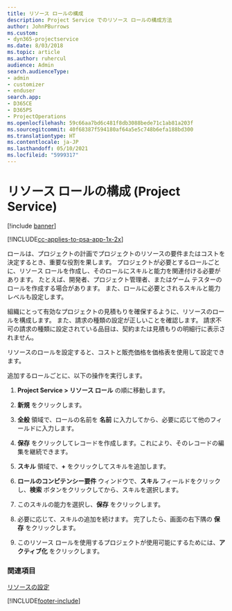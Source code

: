 ```yaml
---
title: リソース ロールの構成
description: Project Service でのリソース ロールの構成方法
author: JohnPBurrows
ms.custom:
- dyn365-projectservice
ms.date: 8/03/2018
ms.topic: article
ms.author: ruhercul
audience: Admin
search.audienceType:
- admin
- customizer
- enduser
search.app:
- D365CE
- D365PS
- ProjectOperations
ms.openlocfilehash: 59c66aa7bd6c481f8db3088bede71c1ab81a203f
ms.sourcegitcommit: 40f68387f594180af64a5e5c748b6efa188bd300
ms.translationtype: HT
ms.contentlocale: ja-JP
ms.lasthandoff: 05/10/2021
ms.locfileid: "5999317"
---
```

# <a name="configure-resource-roles-project-service"></a>リソース ロールの構成 (Project Service)

[!include [banner](../includes/psa-now-project-operations.md)]

[!INCLUDE[cc-applies-to-psa-app-1x-2x](../includes/cc-applies-to-psa-app-1x-2x.md)]

ロールは、プロジェクトの計画でプロジェクトのリソースの要件またはコストを決定するとき、重要な役割を果します。 プロジェクトが必要とするロールごとに、リソース ロールを作成し、そのロールにスキルと能力を関連付ける必要があります。 たとえば、開発者、プロジェクト管理者、またはゲーム テスターのロールを作成する場合があります。 また、ロールに必要とされるスキルと能力レベルも設定します。  
  
 組織にとって有効なプロジェクトの見積もりを確保するように、リソースのロールを構成します。  また、請求の種類の設定が正しいことを確認します。 請求不可の請求の種類に設定されている品目は、契約または見積もりの明細行に表示されません。  
  
 リソースのロールを設定すると、コストと販売価格を価格表を使用して設定できます。  
  
 追加するロールごとに、以下の操作を実行します。  
  
1.  **Project Service > リソース ロール** の順に移動します。  
  
2.  **新規** をクリックします。  
  
3.  **全般** 領域で、ロールの名前を **名前** に入力してから、必要に応じて他のフィールドに入力します。  
  
4.  **保存** をクリックしてレコードを作成します。これにより、そのレコードの編集を継続できます。  
  
5.  **スキル** 領域で、**+** をクリックしてスキルを追加します。  
  
6.  **ロールのコンピテンシー要件** ウィンドウで、**スキル** フィールドをクリックし、**検索** ボタンをクリックしてから、スキルを選択します。  
  
7.  このスキルの能力を選択し、**保存** をクリックします。  
  
8.  必要に応じて、スキルの追加を続けます。 完了したら、画面の右下隅の **保存** をクリックします。  
  
9. このリソース ロールを使用するプロジェクトが使用可能にするためには、**アクティブ化** をクリックします。  
  
### <a name="see-also"></a>関連項目  
 [リソースの設定](../psa/set-up-resources.md)


[!INCLUDE[footer-include](../includes/footer-banner.md)]